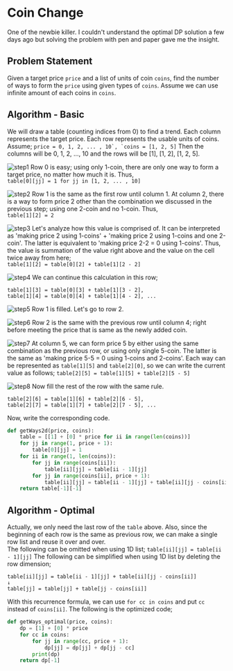 # Coin Change
One of the newbie killer. I couldn't understand the optimal DP solution a few days ago but solving the problem with pen and paper gave me the insight.

## Problem Statement
Given a target price `price` and a list of units of coin `coins`, find the number of ways to form the `price` using given types of `coins`. Assume we can use infinite amount of each coins in `coins`.

## Algorithm - Basic
We will draw a table (counting indices from 0) to find a trend. Each column represents the target price. Each row represents the usable units of coins. Assume;
```price = 0, 1, 2, ... , 10`, `coins = [1, 2, 5]```
Then the columns will be 0, 1, 2, ..., 10 and the rows will be [1], [1, 2], [1, 2, 5].


![step1](/HackerRank/DP/CoinChange/step1.png?raw=true "Step 1")
Row 0 is easy; using only 1-coin, there are only one way to form a target price, no matter how much it is. Thus,  
```table[0][jj] = 1 for jj in [1, 2, ... , 10]```


![step2](/HackerRank/DP/CoinChange/step2.png?raw=true "Step 2")
Row 1 is the same as the first row until column 1. At column 2, there is a way to form price 2 other than the combination we discussed in the previous step; using one 2-coin and no 1-coin. Thus,  
```table[1][2] = 2```


![step3](/HackerRank/DP/CoinChange/step3.png?raw=true "Step 3")
Let's analyze how this value is comprised of. It can be interpreted as 'making price 2 using 1-coins' + 'making price 2 using 1-coins and one 2-coin'. The latter is equivalent to 'making price 2-2 = 0 using 1-coins'. Thus, the value is summation of the value right above and the value on the cell twice away from here;  
```table[1][2] = table[0][2] + table[1][2 - 2]```


![step4](/HackerRank/DP/CoinChange/step4.png?raw=true "Step 4")
We can continue this calculation in this row;
```
table[1][3] = table[0][3] + table[1][3 - 2],
table[1][4] = table[0][4] + table[1][4 - 2], ...
```


![step5](/HackerRank/DP/CoinChange/step5.png?raw=true "Step 5")
Row 1 is filled. Let's go to row 2.


![step6](/HackerRank/DP/CoinChange/step6.png?raw=true "Step 6")
Row 2 is the same with the previous row until column 4; right before meeting the price that is same as the newly added coin.


![step7](/HackerRank/DP/CoinChange/step7.png?raw=true "Step 7")
At column 5, we can form price 5 by either using the same combination as the previous row, or using only single 5-coin. The latter is the same as 'making price 5-5 = 0 using 1-coins and 2-coins'. Each way can be represented as `table[1][5]` and `table[2][0]`, so we can write the current value as follows;
```table[2][5] = table[1][5] + table[2][5 - 5]```


![step8](/HackerRank/DP/CoinChange/step8.png?raw=true "Step 8")
Now fill the rest of the row with the same rule.
```
table[2][6] = table[1][6] + table[2][6 - 5],
table[2][7] = table[1][7] + table[2][7 - 5], ...
```

Now, write the corresponding code.
```python
def getWays2d(price, coins):
    table = [[1] + [0] * price for ii in range(len(coins))]
    for jj in range(1, price + 1):
        table[0][jj] = 1
    for ii in range(1, len(coins)):
        for jj in range(coins[ii]):
            table[ii][jj] = table[ii - 1][jj]
        for jj in range(coins[ii], price + 1):
            table[ii][jj] = table[ii - 1][jj] + table[ii][jj - coins[ii]]
    return table[-1][-1]
```

## Algorithm - Optimal
Actually, we only need the last row of the `table` above. Also, since the beginning of each row is the same as previous row, we can make a single row list and reuse it over and over.  
The following can be omitted when using 1D list;
```table[ii][jj] = table[ii - 1][jj]```
The following can be simplified when using 1D list by deleting the row dimension;
```
table[ii][jj] = table[ii - 1][jj] + table[ii][jj - coins[ii]]
↓
table[jj] = table[jj] + table[jj - coins[ii]]
```
With this recurrence formula, we can use `for cc in coins` and put `cc` instead of `coins[ii]`. The following is the optimized code;
```python
def getWays_optimal(price, coins):
    dp = [1] + [0] * price
    for cc in coins:
        for jj in range(cc, price + 1):
            dp[jj] = dp[jj] + dp[jj - cc]
        print(dp)
    return dp[-1]
```
